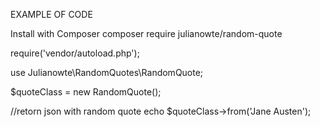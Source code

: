 EXAMPLE OF CODE

Install with Composer
composer require julianowte/random-quote


require('vendor/autoload.php');

use Julianowte\RandomQuotes\RandomQuote;

$quoteClass = new RandomQuote();

//retorn json with random quote
echo $quoteClass->from('Jane Austen');
